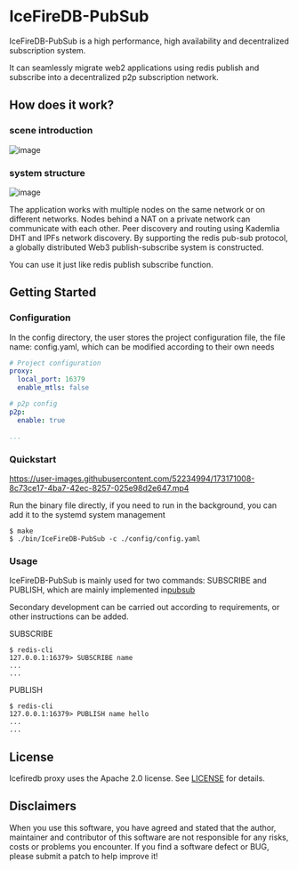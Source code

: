# IceFireDB-PubSub

IceFireDB-PubSub is a high performance, high availability and decentralized subscription system.

It can seamlessly migrate web2 applications using redis publish and subscribe into a decentralized p2p subscription network.

## How does it work?

### scene introduction
![image](https://user-images.githubusercontent.com/34047788/179438925-16fce624-4711-4f5d-9207-1e80397e3b55.png)

### system structure
![image](https://user-images.githubusercontent.com/34047788/179438955-31a05dd8-e33d-42f2-a0e2-867f5e566251.png)

The application works with multiple nodes on the same network or on different networks. Nodes behind a NAT on a private network can communicate with each other. Peer discovery and routing using Kademlia DHT and IPFs network discovery. By supporting the redis pub-sub protocol, a globally distributed Web3 publish-subscribe system is constructed.

You can use it just like redis publish subscribe function.

## Getting Started

### Configuration

In the config directory, the user stores the project configuration file, the file name: config.yaml, which can be modified according to their own needs

```yaml
# Project configuration
proxy:
  local_port: 16379
  enable_mtls: false

# p2p config
p2p:
  enable: true

...
```

### Quickstart

https://user-images.githubusercontent.com/52234994/173171008-8c73ce17-4ba7-42ec-8257-025e98d2e647.mp4

Run the binary file directly, if you need to run in the background, you can add it to the systemd system management

```shell
$ make
$ ./bin/IceFireDB-PubSub -c ./config/config.yaml
```

### Usage
IceFireDB-PubSub is mainly used for two commands: SUBSCRIBE and PUBLISH, which are mainly implemented in[pubsub](./pkg/router/redisNode/ppubsub.go)

Secondary development can be carried out according to requirements, or other instructions can be added.

SUBSCRIBE
```shell
$ redis-cli
127.0.0.1:16379> SUBSCRIBE name
...
...
```
PUBLISH
```shell
$ redis-cli
127.0.0.1:16379> PUBLISH name hello
...
...
```

## License
Icefiredb proxy uses the Apache 2.0 license. See [LICENSE](.LICENSE) for details.

## Disclaimers
When you use this software, you have agreed and stated that the author, maintainer and contributor of this software are not responsible for any risks, costs or problems you encounter. If you find a software defect or BUG, ​​please submit a patch to help improve it!
